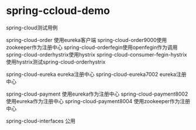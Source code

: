 # spring-ccloud-demo
spring-cloud测试用例

spring-cloud-order 使用eureka客户端
spring-cloud-order9000使用zookeeper作为注册中心
spring-cloud-orderfegin使用openfegin作为调用
spring-cloud-orderhystrix使用hystrix
spring-cloud-consumer-fegin-hystrix 使用hystrix测试spring-cloud-orderhystrix

spring-cloud-eureka eureka注册中心
spring-cloud-eureka7002 eureka注册中心

spring-cloud-payment 使用eureka作为注册中心
spring-cloud-payment8002 使用eureka作为注册中心
spring-cloud-payment8004 使用zookeeper作为注册中心

spring-cloud-interfaces 公用
